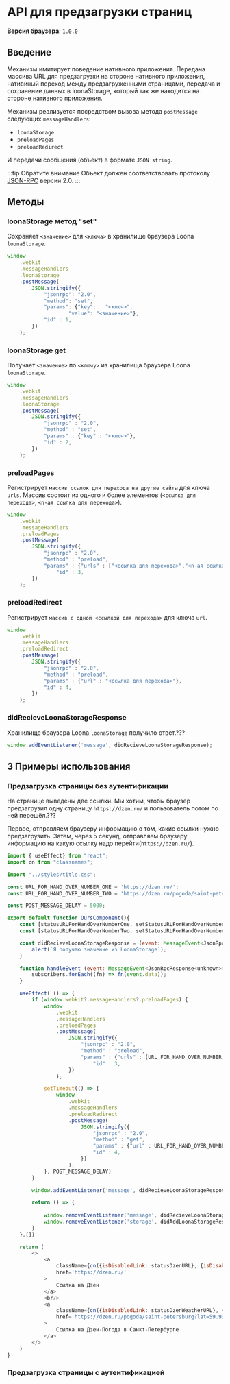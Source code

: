 # API для предзагрузки страниц
**Версия браузера**: `1.0.0`


## Введение
Механизм имитирует поведение нативного приложения.
Передача массива URL для предзагрузки на стороне нативного приложения, нативиный переход между предзагруженными страницами, передача и сохранение данных в loonaStorage, который так же находится на стороне нативного приложения.

Механизм реализуется посредством вызова метода `postMessage` следующих `messageHandlers`:
- `loonaStorage`
- `preloadPages`
- `preloadRedirect`

И передачи сообщения (объект) в формате `JSON string`. 

:::tip Обратите внимание
Объект должен соответствовать протоколу [JSON-RPC](https://www.jsonrpc.org/specification) версии 2.0.
:::

## Методы
### loonaStorage метод "set"
Сохраняет `<значение>` для `<ключа>` в хранилище браузера Loona `loonaStorage`.

```javascript
window
    .webkit
    .messageHandlers
    .loonaStorage
    .postMessage(
        JSON.stringify({
            "jsonrpc": "2.0",
            "method": "set",
            "params": {"key":   "<ключ>",
                    "value": "<значение>"},
            "id" : 1,
        })
    );
```

### loonaStorage get
Получает `<значение>` по `<ключу>` из хранилища браузера Loona `loonaStorage`.

```javascript
window
    .webkit
    .messageHandlers
    .loonaStorage
    .postMessage(
        JSON.stringify({
            "jsonrpc" : "2.0",
            "method" : "set",
            "params" : {"key" : "<ключ>"},
            "id" : 2,
        })
    );
```

### preloadPages
Регистрирует `массив ссылок для перехода на другие сайты` для ключа `urls`. Массив состоит из одного и более элементов (`<ссылка для перехода>`, `<n-ая ссылка для перехода>`).

```javascript
window
    .webkit
    .messageHandlers
    .preloadPages
    .postMessage(
        JSON.stringify({
            "jsonrpc" : "2.0",
            "method" : "preload",
            "params" : {"urls" : ["<ссылка для перехода>","<n-ая ссылка для перехода>"]},
                "id" : 3,
        })
    );
```
### preloadRedirect
Регистрирует `массив с одной <ссылкой для перехода>` для ключа `url`.

```javascript
window
    .webkit
    .messageHandlers
    .preloadRedirect
    .postMessage(
        JSON.stringify({ 
            "jsonrpc" : "2.0",
            "method" : "preload",
            "params" : {"url" : "<ссылка для перехода>"},
            "id" : 4,
        })
    );
```
### didRecieveLoonaStorageResponse
Хранилище браузера Loona `loonaStorage` получило ответ.???

```javascript
window.addEventListener('message', didRecieveLoonaStorageResponse);
```

## 3 Примеры использования
### Предзагрузка страницы без аутентификации
На странице выведены две ссылки. Мы хотим, чтобы браузер предзагрузил одну страницу `https://dzen.ru/` и пользователь потом по ней перешёл.???

Первое, отправляем браузеру информацию о том, какие ссылки нужно предзагрузить. Затем, через 5 секунд, отправляем браузеру информацию на какую ссылку надо перейти(`https://dzen.ru/`).

```javascript
import { useEffect} from "react";
import cn from "classnames";

import "../styles/title.css";

const URL_FOR_HAND_OVER_NUMBER_ONE = 'https://dzen.ru/';
const URL_FOR_HAND_OVER_NUMBER_TWO = 'https://dzen.ru/pogoda/saint-petersburg?lat=59.938951&lon=30.315635';

const POST_MESSAGE_DELAY = 5000;

export default function OursComponent(){
    const [statusURLForHandOverNumberOne, setStatusURLForHandOverNumberOne] = useState(true);
    const [statusURLForHandOverNumberTwo, setStatusURLForHandOverNumberTwo] = useState(true);

    const didRecieveLoonaStorageResponse = (event: MessageEvent<JsonRpcResponse<unknown>>) => {
        alert(`Я получаю значение из LoonaStorage`);
    }

    function handleEvent (event: MessageEvent<JsonRpcResponse<unknown>>) {
        subscribers.forEach((fn) => fn(event.data));
    }

    useEffect( () => {
        if (window.webkit?.messageHandlers?.preloadPages) {
            window
                .webkit
                .messageHandlers
                .preloadPages
                .postMessage(
                    JSON.stringify({
                        "jsonrpc" : "2.0",
                        "method" : "preload",
                        "params" : {"urls" : [URL_FOR_HAND_OVER_NUMBER_ONE, URL_FOR_HAND_OVER_NUMBER_TWO]},
                            "id" : 3,
                    })
                );

            setTimeout(() => { 
                window
                    .webkit
                    .messageHandlers
                    .preloadRedirect
                    .postMessage(
                        JSON.stringify({
                            "jsonrpc" : "2.0",
                            "method" : "get",
                            "params" : {"url" : URL_FOR_HAND_OVER_NUMBER_ONE},
                            "id" : 4,
                        })
                    );
            }, POST_MESSAGE_DELAY)
        }

        window.addEventListener('message', didRecieveLoonaStorageResponse);

        return () => {
            
            window.removeEventListener('message', didRecieveLoonaStorageResponse);
            window.removeEventListener('storage', didAddLoonaStorageResponse);
        }
    },[])

    return (
        <>
            <a 
                className={cn({isDisabledLink: statusDzenURL}, {isDisabledLink: statusDzenURL})}
                href='https://dzen.ru/'
            >
                Ссылка на Дзен
            </a>
            <br/>
            <a
                className={cn({isDisabledLink: statusDzenWeatherURL}, {isDisabledLink: statusDzenWeatherURL})}
                href='https://dzen.ru/pogoda/saint-petersburg?lat=59.938951&lon=30.315635'
            >
                Ссылка на Дзен-Погода в Санкт-Петербурге
            </a>
        </>
    )
}
```

### Предзагрузка страницы с аутентификацией